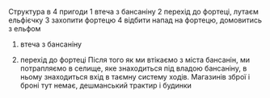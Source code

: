 Структура в 4 пригоди
1 втеча з бансаніну
2 перехід до фортеці, лутаєм ельфієчку
3 захопити фортецю
4 відбити напад на фортецю, домовитись з ельфом

1) втеча з бансаніну

2) перехід до фортеці
Після того як ми втікаємо з міста бансанін, ми потрапляємо в селище, яке знаходиться під владою бансаніну, в ньому знаходиться вхід в таємну систему ходів. 
Магазинів зброї і броні тут немає, дешманський трактир і будинки
